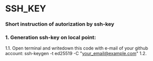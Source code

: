 # SSH_KEY #
### Short instruction of autorization by ssh-key ###

### 1. Generation ssh-key on local point: ###
1.1. Open terminal and writedown this code with e-mail of your github account:
    ssh-keygen -t ed25519 -C "your_email@example.com"
1.2.
